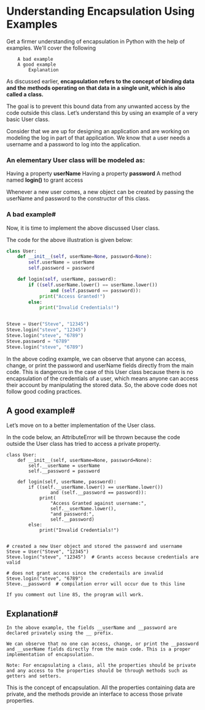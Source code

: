 # Understanding Encapsulation Using Examples

Get a firmer understanding of encapsulation in Python with the help of examples.
We'll cover the following

        A bad example
        A good example
            Explanation

As discussed earlier, **encapsulation refers to the concept of binding data and the methods operating on that data in a single unit, which is also called a class.**

The goal is to prevent this bound data from any unwanted access by the code outside this class. Let’s understand this by using an example of a very basic User class.

Consider that we are up for designing an application and are working on modeling the log in part of that application. We know that a user needs a username and a password to log into the application.

### An elementary **User** class will be modeled as:

Having a property **userName**
Having a property **password**
A method named **login()** to grant access

Whenever a new user comes, a new object can be created by passing the userName and password to the constructor of this class.

### A bad example#

Now, it is time to implement the above discussed User class.

The code for the above illustration is given below:

```py
class User:
    def __init__(self, userName=None, password=None):
        self.userName = userName
        self.password = password

    def login(self, userName, password):
        if ((self.userName.lower() == userName.lower())
                and (self.password == password)):
            print("Access Granted!")
        else:
            print("Invalid Credentials!")


Steve = User("Steve", "12345")
Steve.login("steve", "12345")
Steve.login("steve", "6789")
Steve.password = "6789"
Steve.login("steve", "6789")

```

In the above coding example, we can observe that anyone can access, change, or print the password and userName fields directly from the main code. This is dangerous in the case of this User class because there is no encapsulation of the credentials of a user, which means anyone can access their account by manipulating the stored data. So, the above code does not follow good coding practices.


## A good example#

Let’s move on to a better implementation of the User class.

In the code below, an AttributeError will be thrown because the code outside the User class has tried to access a private property.

```PY
class User:
    def __init__(self, userName=None, password=None):
        self.__userName = userName
        self.__password = password

    def login(self, userName, password):
        if ((self.__userName.lower() == userName.lower())
                and (self.__password == password)):
            print(
                "Access Granted against username:",
                self.__userName.lower(),
                "and password:",
                self.__password)
        else:
            print("Invalid Credentials!")


# created a new User object and stored the password and username
Steve = User("Steve", "12345")
Steve.login("steve", "12345")  # Grants access because credentials are valid

# does not grant access since the credentails are invalid
Steve.login("steve", "6789")
Steve.__password  # compilation error will occur due to this line

```


    If you comment out line 85, the program will work.

## Explanation#

    In the above example, the fields __userName and __password are declared privately using the __ prefix.

    We can observe that no one can access, change, or print the __password and __userName fields directly from the main code. This is a proper implementation of encapsulation.

    Note: For encapsulating a class, all the properties should be private and any access to the properties should be through methods such as getters and setters.

This is the concept of encapsulation. All the properties containing data are private, and the methods provide an interface to access those private properties.
